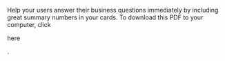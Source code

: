 

Help your users answer their business questions immediately by including great summary numbers in your cards. To download this PDF to your computer, click

here

.

